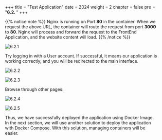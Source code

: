 +++
title = "Test Application"
date = 2024
weight = 2
chapter = false
pre = "<b>6.2. </b>"
+++

{{% notice note %}}
Nginx is running on Port **80** in the container. When we request the above URL, the container will route the request from port **3000** to **80**. Nginx will process and forward the request to the FrontEnd Application, and the website content will load.
{{% /notice %}}

![6.2.1](/images/6-docker-image/6.2.1.png)

Try logging in with a User account. If successful, it means our application is working correctly, and you will be redirected to the main interface.

![6.2.2](/images/6-docker-image/6.2.2.png)

![6.2.3](/images/6-docker-image/6.2.3.png)

Browse through other pages:

![6.2.4](/images/6-docker-image/6.2.4.png)

![6.2.5](/images/6-docker-image/6.2.5.png)

Thus, we have successfully deployed the application using Docker Image. In the next section, we will use another solution to deploy the application with Docker Compose. With this solution, managing containers will be easier.
